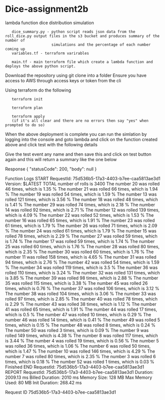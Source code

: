 # Dice-assignment2b

lambda function dice distribution simulation

       dice_summary.py - python script reads json data from the roll_dice.py output files in the s3 bucket and produces summary of the number of 
                         simulations and the percentage of each number coming up
       variables.tf - terraform varirables

       main.tf - main terraform file which create a lambda function and deploys the above python script.


Download the repository using git clone into a folder
Ensure you have access to AWS through access keys or token from the cli

Using terraform do the following

       terraform init
       
       terraform plan
       
       terraform apply
       (if it's all clear and there are no errors then say "yes" when prompted to do so)
       
When the above deployment is complete you can run the simlation by logging into the console and goto lambda and click on the function created above and click test with the following details

Give the test event any name and then save this and click on test button again and this will return a summary like the one below


Response
{
  "statusCode": 200,
  "body": null
}

Function Logs
START RequestId: 75d536b5-17a3-4403-b7ee-caa5813ae3d1 Version: $LATEST
TOTAL number of rolls is  3400
The number  20 was rolled  46 times, which is  1.35 %
The number  21 was rolled  66 times, which is  1.94 %
The number  19 was rolled  54 times, which is  1.59 %
The number  13 was rolled  121 times, which is  3.56 %
The number  18 was rolled  48 times, which is  1.41 %
The number  29 was rolled  74 times, which is  2.18 %
The number  14 was rolled  92 times, which is  2.71 %
The number  12 was rolled  139 times, which is  4.09 %
The number  22 was rolled  52 times, which is  1.53 %
The number  16 was rolled  65 times, which is  1.91 %
The number  23 was rolled  61 times, which is  1.79 %
The number  26 was rolled  71 times, which is  2.09 %
The number  24 was rolled  61 times, which is  1.79 %
The number  15 was rolled  78 times, which is  2.29 %
The number  27 was rolled  59 times, which is  1.74 %
The number  17 was rolled  59 times, which is  1.74 %
The number  25 was rolled  60 times, which is  1.76 %
The number  28 was rolled  80 times, which is  2.35 %
The number  30 was rolled  60 times, which is  1.76 %
The number  11 was rolled  158 times, which is  4.65 %
The number  31 was rolled  94 times, which is  2.76 %
The number  42 was rolled  54 times, which is  1.59 %
The number  34 was rolled  119 times, which is  3.5 %
The number  36 was rolled  110 times, which is  3.24 %
The number  32 was rolled  131 times, which is  3.85 %
The number  39 was rolled  98 times, which is  2.88 %
The number  35 was rolled  115 times, which is  3.38 %
The number  45 was rolled  26 times, which is  0.76 %
The number  37 was rolled  106 times, which is  3.12 %
The number  38 was rolled  104 times, which is  3.06 %
The number  33 was rolled  97 times, which is  2.85 %
The number  40 was rolled  78 times, which is  2.29 %
The number  43 was rolled  38 times, which is  1.12 %
The number  41 was rolled  65 times, which is  1.91 %
The number  44 was rolled  17 times, which is  0.5 %
The number  47 was rolled  10 times, which is  0.29 %
The number  46 was rolled  14 times, which is  0.41 %
The number  49 was rolled  5 times, which is  0.15 %
The number  48 was rolled  8 times, which is  0.24 %
The number  50 was rolled  3 times, which is  0.09 %
The number  9 was rolled  149 times, which is  4.38 %
The number  8 was rolled  117 times, which is  3.44 %
The number  4 was rolled  19 times, which is  0.56 %
The number  5 was rolled  36 times, which is  1.06 %
The number  6 was rolled  50 times, which is  1.47 %
The number  10 was rolled  146 times, which is  4.29 %
The number  7 was rolled  80 times, which is  2.35 %
The number  3 was rolled  6 times, which is  0.18 %
The number  52 was rolled  1 times, which is  0.03 %
Finished
END RequestId: 75d536b5-17a3-4403-b7ee-caa5813ae3d1
REPORT RequestId: 75d536b5-17a3-4403-b7ee-caa5813ae3d1	Duration: 2009.13 ms	Billed Duration: 2010 ms	Memory Size: 128 MB	Max Memory Used: 80 MB	Init Duration: 268.42 ms

Request ID
75d536b5-17a3-4403-b7ee-caa5813ae3d1
